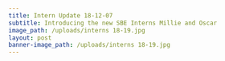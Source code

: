 ```yaml
---
title: Intern Update 18-12-07
subtitle: Introducing the new SBE Interns Millie and Oscar
image_path: /uploads/interns 18-19.jpg
layout: post
banner-image_path: /uploads/interns 18-19.jpg
---
```

